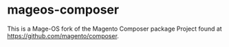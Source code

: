 # mageos-composer
This is a Mage-OS fork of the Magento Composer package Project found at https://github.com/magento/composer.
